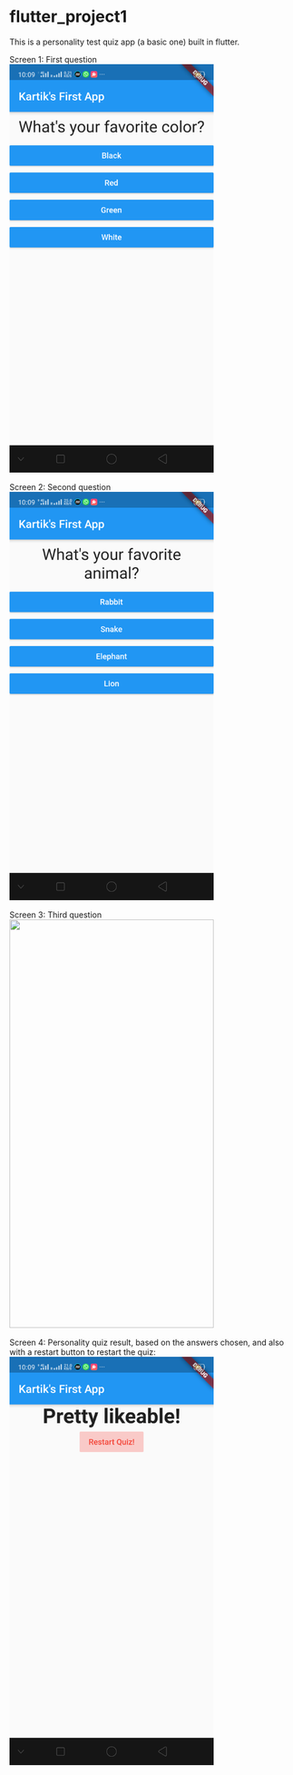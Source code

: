 # flutter_project1

This is a personality test quiz app (a basic one) built in flutter.

Screen 1: First question 
<img src = "Screenshots/Screenshot_2020-01-20-22-09-05-36_edcdeeadecad6848ec8c28bf8470822b.png" height = 720 width = 360>

Screen 2: Second question
<img src = "Screenshots/Screenshot_2020-01-20-22-09-16-31_edcdeeadecad6848ec8c28bf8470822b.png" height = 720 width = 360>

Screen 3: Third question
<img src = "Sreenshots/Screenshot_2020-01-20-22-09-22-32_edcdeeadecad6848ec8c28bf8470822b.png" height = 720 width = 360>

Screen 4: Personality quiz result, based on the answers chosen, and also with a restart button to restart the quiz:
<img src= "Screenshots/Screenshot_2020-01-20-22-09-27-36_edcdeeadecad6848ec8c28bf8470822b.png" height = 720 width = 360>
